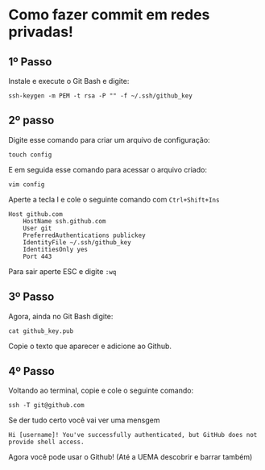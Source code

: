 # Como fazer commit em redes privadas!

## 1º Passo
Instale e execute o Git Bash e digite:
```
ssh-keygen -m PEM -t rsa -P "" -f ~/.ssh/github_key
```

## 2º passo
Digite esse comando para criar um arquivo de configuração:
```
touch config
```

E em seguida esse comando para acessar o arquivo criado:
```
vim config
```

Aperte a tecla I e cole o seguinte comando com `Ctrl+Shift+Ins`
```
Host github.com
    HostName ssh.github.com
    User git
    PreferredAuthentications publickey
    IdentityFile ~/.ssh/github_key
    IdentitiesOnly yes
    Port 443
```
Para sair aperte ESC e digite `:wq`

## 3º Passo
Agora, ainda no Git Bash digite:
```
cat github_key.pub
```
Copie o texto que aparecer e adicione ao Github.
## 4º Passo
Voltando ao terminal, copie e cole o seguinte comando:
```
ssh -T git@github.com
```
Se der tudo certo você vai ver uma mensgem
```
Hi [username]! You've successfully authenticated, but GitHub does not provide shell access.
```
Agora você pode usar o Github! (Até a UEMA descobrir e barrar também)

